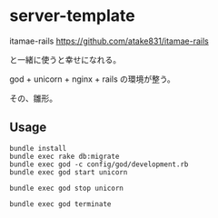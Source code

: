 # server-template

itamae-rails
https://github.com/atake831/itamae-rails

と一緒に使うと幸せになれる。

god + unicorn + nginx + rails
の環境が整う。

その、雛形。

## Usage

```
bundle install
bundle exec rake db:migrate
bundle exec god -c config/god/development.rb
bundle exec god start unicorn
```

```
bundle exec god stop unicorn
```

```
bundle exec god terminate
```


